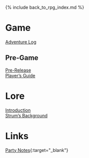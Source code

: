 ---
---

{% include back_to_rpg_index.md %}

# Game

[Adventure Log](AdventureLog/)  

## Pre-Game

[Pre-Release](Game/PreRelease.html)  
[Player’s Guide](Game/PlayersGuide.pptx)  

# Lore

[Introduction](Lore/Introduction.html)  
[Strum’s Background](Lore/PlayerBackground_Strum.html)  

# Links

[Party Notes](https://docs.google.com/document/d/1HFq6Gq6GEmK4n9bVyX6scwtGjPad868ZkHuonG0kVm8/edit){:target="_blank"}  
